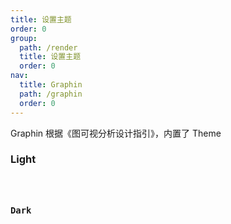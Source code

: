 ```yaml
---
title: 设置主题
order: 0
group:
  path: /render
  title: 设置主题
  order: 0
nav:
  title: Graphin
  path: /graphin
  order: 0
---
```


Graphin 根据《图可视分析设计指引》，内置了 Theme

### Light

<code src='./light.tsx'>

### Dark

<code src='./dark.tsx'>

<API src='../../../src/consts.ts' exports='["getDefaultStyleByTheme"]'>
